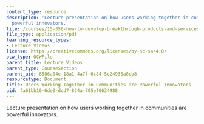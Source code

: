 ```yaml
---
content_type: resource
description: 'Lecture presentation on how users working together in communities are
  powerful innovators. '
file: /courses/15-356-how-to-develop-breakthrough-products-and-services-spring-2012/fa61bb106de0dcd7834a705ef0634988_MIT15_356S12_lec03.pdf
file_type: application/pdf
learning_resource_types:
- Lecture Videos
license: https://creativecommons.org/licenses/by-nc-sa/4.0/
ocw_type: OCWFile
parent_title: Lecture Videos
parent_type: CourseSection
parent_uid: 8586a04e-18a1-4a7f-6c84-5c24930a8cb8
resourcetype: Document
title: Users Working Together in Communities are Powerful Innovators
uid: fa61bb10-6de0-dcd7-834a-705ef0634988
---
```

Lecture presentation on how users working together in communities are powerful innovators. 